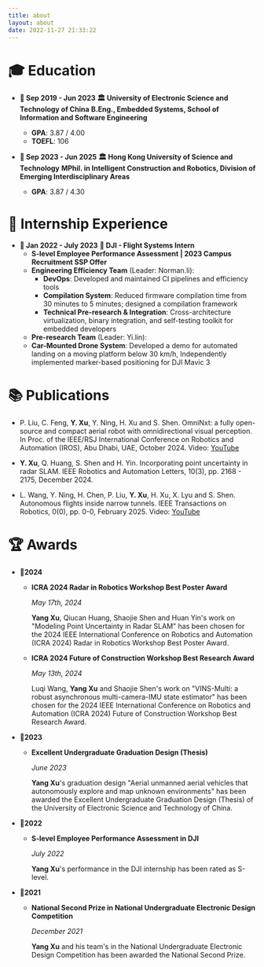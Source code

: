 ```yaml
---
title: about
layout: about
date: 2022-11-27 21:33:22
---
```


# 🎓 Education

- **📅 Sep 2019 - Jun 2023**
  **🏛 University of Electronic Science and Technology of China**
  **B.Eng., Embedded Systems, School of Information and Software Engineering**
  - **GPA**: 3.87 / 4.00
  - **TOEFL**: 106

- **📅 Sep 2023 - Jun 2025**
  **🏛 Hong Kong University of Science and Technology**
  **MPhil. in Intelligent Construction and Robotics, Division of Emerging Interdisciplinary Areas**
  - **GPA**: 3.87 / 4.30

# 💼 Internship Experience

- **📅 Jan 2022 - July 2023**
  **🏢 DJI - Flight Systems Intern**
  - **S-level Employee Performance Assessment | 2023 Campus Recruitment SSP Offer**
  - **Engineering Efficiency Team** (Leader: Norman.li):
    - **DevOps**: Developed and maintained CI pipelines and efficiency tools
    - **Compilation System**: Reduced firmware compilation time from 30 minutes to 5 minutes; designed a compilation framework
    - **Technical Pre-research & Integration**: Cross-architecture virtualization, binary integration, and self-testing toolkit for embedded developers
  - **Pre-research Team** (Leader: Yi.lin):
  - **Car-Mounted Drone System**: Developed a demo for automated landing on a moving platform below 30 km/h, Independently implemented marker-based positioning for DJI Mavic 3

# 📚 Publications

- P. Liu, C. Feng, **Y. Xu**, Y. Ning, H. Xu and S. Shen. OmniNxt: a fully open-source and compact aerial robot with omnidirectional visual perception. In Proc. of the IEEE/RSJ International Conference on Robotics and Automation (IROS), Abu Dhabi, UAE, October 2024. Video: [YouTube](https://youtu.be/IOuJ7Y6dpeY)

- **Y. Xu**, Q. Huang, S. Shen and H. Yin. Incorporating point uncertainty in radar SLAM. IEEE Robotics and Automation Letters, 10(3), pp. 2168 - 2175, December 2024.

- L. Wang, Y. Ning, H. Chen, P. Liu, **Y. Xu**, H. Xu, X. Lyu and S. Shen. Autonomous flights inside narrow tunnels. IEEE Transactions on Robotics, 0(0), pp. 0-0, February 2025. Video: [YouTube](https://youtu.be/S20QSIypYgY)

# 🏆 Awards

- **📅2024**

    - **ICRA 2024 Radar in Robotics Workshop Best Poster Award**

        *May 17th, 2024*

        **Yang Xu**, Qiucan Huang, Shaojie Shen and Huan Yin's work on "Modeling Point Uncertainty in Radar SLAM" has been chosen for the 2024 IEEE International Conference on Robotics and Automation (ICRA 2024) Radar in Robotics Workshop Best Poster Award.

    - **ICRA 2024 Future of Construction Workshop Best Research Award**

        *May 13th, 2024*

        Luqi Wang, **Yang Xu** and Shaojie Shen's work on "VINS-Multi: a robust asynchronous multi-camera-IMU state estimator" has been chosen for the 2024 IEEE International Conference on Robotics and Automation (ICRA 2024) Future of Construction Workshop Best Research Award.

- **📅2023**

    - **Excellent Undergraduate Graduation Design (Thesis)**

        *June 2023*

        **Yang Xu**'s graduation design "Aerial unmanned aerial vehicles that autonomously explore and map unknown environments" has been awarded the Excellent Undergraduate Graduation Design (Thesis) of the University of Electronic Science and Technology of China.

- **📅2022**

    - **S-level Employee Performance Assessment in DJI**

        *July 2022*

        **Yang Xu**'s performance in the DJI internship has been rated as S-level.

- **📅2021**

    - **National Second Prize in National Undergraduate Electronic Design Competition**

        *December 2021*

        **Yang Xu** and his team's in the National Undergraduate Electronic Design Competition has been awarded the National Second Prize.

<script src="https://utteranc.es/client.js"
        repo="Jason-xy/jason-xy.github.io"
        issue-term="pathname"
        label="💬"
        theme="github-dark"
        crossorigin="anonymous"
        async>
</script>